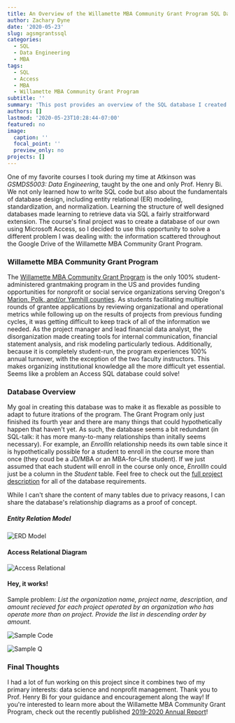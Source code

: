 ```yaml
---
title: An Overview of the Willamette MBA Community Grant Program SQL Database
author: Zachary Dyne
date: '2020-05-23'
slug: agsmgrantssql
categories:
  - SQL
  - Data Engineering
  - MBA
tags:
  - SQL
  - Access
  - MBA
  - Willamette MBA Community Grant Program
subtitle: ''
summary: 'This post provides an overview of the SQL database I created for the Willamette MBA Community Grant Program during my MBA.'
authors: []
lastmod: '2020-05-23T10:28:44-07:00'
featured: no
image:
  caption: ''
  focal_point: ''
  preview_only: no
projects: []
---
```


One of my favorite courses I took during my time at Atkinson was *GSMDS5003: Data Engineering*, taught by the one and only Prof. Henry Bi. We not only learned how to write SQL code but also about the fundamentals of database design, including entity relational (ER) modeling, standardization, and normalization. Learning the structure of well designed databases made learning to retrieve data via SQL a fairly straitforward extension. The course's final project was to create a database of our own using Microsoft Access, so I decided to use this opportunity to solve a different problem I was dealing with: the information scattered throughout the Google Drive of the Willamette MBA Community Grant Program.

### Willamette MBA Community Grant Program

The [Willamette MBA Community Grant Program](https://www.agsmgrants.com/) is the only 100% student-administered grantmaking program in the US and provides funding opportunities for nonprofit or social service organizations serving Oregon's [Marion, Polk, and/or Yamhill counties](https://geology.com/county-map/oregon.shtml). As students facilitating multiple rounds of grantee applications by reviewing organizational and operational metrics while following up on the results of projects from previous funding cycles, it was getting difficult to keep track of all of the information we needed. As the project manager and lead financial data analyst, the disorganization made creating tools for internal communication, financial statement analysis, and risk modeling particularly tedious. Additionally, because it is completely student-run, the program experiences 100% annual turnover, with the exception of the two faculty instructors. This makes organizing institutional knowledge all the more difficult yet essential. Seems like a problem an Access SQL database could solve!

### Database Overview

My goal in creating this database was to make it as flexable as possible to adapt to future itrations of the program. The Grant Program only just finished its fourth year and there are many things that could hypothetically happen that haven't yet. As such, the database seems a bit redundant (in SQL-talk: it has more many-to-many relationships than initally seems necessary). For example, an *EnrollIn* relationship needs its own table since it is hypothetically possible for a student to enroll in the course more than once (they coud be a JD/MBA or an MBA-for-Life student). If we just assumed that each student will enroll in the course only once, *EnrollIn* could just be a column in the *Student*  table. Feel free to check out the [full project description](https://drive.google.com/file/d/1rOdZmnAYQa-UH4V_KDCOjGDaF2aHaYjl/view?usp=sharing) for all of the database requirements.

While I can't share the content of many tables due to privacy reasons, I can share the database's relationship diagrams as a proof of concept. 

##### Entity Relation Model

![ERD Model](/post/AGSMGrantSQL/2020-05-23-an-overview-of-the-willamette-mba-community-grant-program-sql-database_files/ERDModel.PNG)

#### Access Relational Diagram
![Access Relational](/post/AGSMGrantSQL/2020-05-23-an-overview-of-the-willamette-mba-community-grant-program-sql-database_files/AccessRelation.PNG)

#### Hey, it works!
Sample problem: *List the organization name, project name, description, and amount recieved for each project operated by an organization who has operate more than on project. Provide the list in descending order by amount.*

![Sample Code](/post/AGSMGrantSQL/2020-05-23-an-overview-of-the-willamette-mba-community-grant-program-sql-database_files/SampleCode.PNG)

![Sample Q](/post/AGSMGrantSQL/2020-05-23-an-overview-of-the-willamette-mba-community-grant-program-sql-database_files/SampleQ.PNG)

### Final Thoughts

I had a lot of fun working on this project since it combines two of my primary interests: data science and nonprofit management. Thank you to Prof. Henry Bi for your guidance and encouragement along the way! If you're interested to learn more about the Willamette MBA Community Grant Program, check out the recently published [2019-2020 Annual Report](https://static1.squarespace.com/static/5d96678c577c9008fd68696b/t/5eb30597c5e14117f3481700/1588790698192/WUMBA_PICI_Y4_AnnualReport2020.pdf)! 

